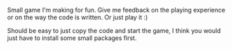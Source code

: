 Small game I'm making for fun. Give me feedback on the playing experience or on the way the code is written. Or just play it :)

Should be easy to just copy the code and start the game, I think you would just have to install some small packages first.
